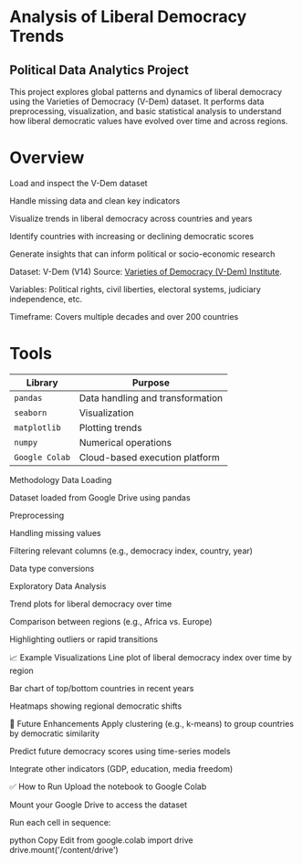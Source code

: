 # Analysis of Liberal Democracy Trends
## Political Data Analytics Project

This project explores global patterns and dynamics of liberal democracy using the Varieties of Democracy (V-Dem) dataset. It performs data preprocessing, visualization, and basic statistical analysis to understand how liberal democratic values have evolved over time and across regions.
 # Overview 
Load and inspect the V-Dem dataset

Handle missing data and clean key indicators

Visualize trends in liberal democracy across countries and years

Identify countries with increasing or declining democratic scores

Generate insights that can inform political or socio-economic research

Dataset: V-Dem (V14)
Source: [Varieties of Democracy (V-Dem) Institute](https://www.v-dem.net/).

Variables: Political rights, civil liberties, electoral systems, judiciary independence, etc.

Timeframe: Covers multiple decades and over 200 countries

# Tools 
| Library        | Purpose                          |
| -------------- | -------------------------------- |
| `pandas`       | Data handling and transformation |
| `seaborn`      | Visualization                    |
| `matplotlib`   | Plotting trends                  |
| `numpy`        | Numerical operations             |
| `Google Colab` | Cloud-based execution platform   |

Methodology
Data Loading

Dataset loaded from Google Drive using pandas

Preprocessing

Handling missing values

Filtering relevant columns (e.g., democracy index, country, year)

Data type conversions

Exploratory Data Analysis

Trend plots for liberal democracy over time

Comparison between regions (e.g., Africa vs. Europe)

Highlighting outliers or rapid transitions

📈 Example Visualizations
Line plot of liberal democracy index over time by region

Bar chart of top/bottom countries in recent years

Heatmaps showing regional democratic shifts

📌 Future Enhancements
Apply clustering (e.g., k-means) to group countries by democratic similarity

Predict future democracy scores using time-series models

Integrate other indicators (GDP, education, media freedom)

✅ How to Run
Upload the notebook to Google Colab

Mount your Google Drive to access the dataset

Run each cell in sequence:

python
Copy
Edit
from google.colab import drive
drive.mount('/content/drive')





